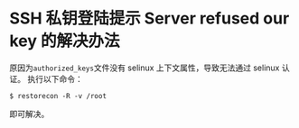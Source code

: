 # SSH 私钥登陆提示 Server refused our key 的解决办法

原因为`authorized_keys`文件没有 selinux 上下文属性，导致无法通过 selinux 认证。
执行以下命令：
```
$ restorecon -R -v /root
```
即可解决。
